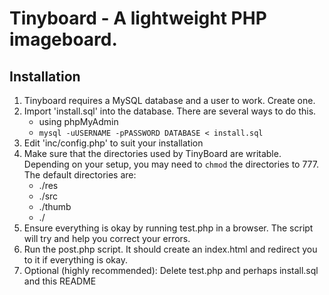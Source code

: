 # Tinyboard - A lightweight PHP imageboard.

## Installation
 1. Tinyboard requires a MySQL database and a user to work. Create one.
 2. Import 'install.sql' into the database. There are several ways to do this.
	- using phpMyAdmin
	- `mysql -uUSERNAME -pPASSWORD DATABASE < install.sql`
 3. Edit 'inc/config.php' to suit your installation
 4. Make sure that the directories used by TinyBoard are writable. Depending on your setup, you may need to `chmod` the directories to 777.
  The default directories are:
	- ./res
	- ./src
	- ./thumb
	- ./
 5. Ensure everything is okay by running test.php in a browser. The script will try and help you correct your errors.
 6. Run the post.php script. It should create an index.html and redirect you to it if everything is okay.
 7. Optional (highly recommended): Delete test.php and perhaps install.sql and this README

